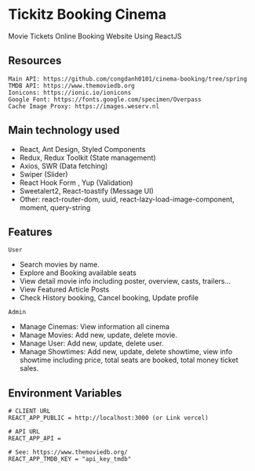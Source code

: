 # Tickitz Booking Cinema

Movie Tickets Online Booking Website Using ReactJS

## Resources

```text
Main API: https://github.com/congdanh0101/cinema-booking/tree/spring
TMDB API: https://www.themoviedb.org
Ionicons: https://ionic.io/ionicons
Google Font: https://fonts.google.com/specimen/Overpass
Cache Image Proxy: https://images.weserv.nl
```

## Main technology used

- React, Ant Design, Styled Components
- Redux, Redux Toolkit (State management)
- Axios, SWR (Data fetching)
- Swiper (Slider)
- React Hook Form , Yup (Validation)
- Sweetalert2, React-toastify (Message UI)
- Other: react-router-dom, uuid, react-lazy-load-image-component, moment, query-string

## Features

`User`

- Search movies by name.
- Explore and Booking available seats
- View detail movie info including poster, overview, casts, trailers...
- View Featured Article Posts
- Check History booking, Cancel booking, Update profile

`Admin`

- Manage Cinemas: View information all cinema
- Manage Movies: Add new, update, delete movie.
- Manage User: Add new, update, delete user.
- Manage Showtimes: Add new, update, delete showtime, view info showtime including price, total seats are booked, total money ticket sales.

## Environment Variables

```text
# CLIENT URL
REACT_APP_PUBLIC = http://localhost:3000 (or Link vercel)

# API URL
REACT_APP_API =

# See: https://www.themoviedb.org/
REACT_APP_TMDB_KEY = "api_key_tmdb"
```
